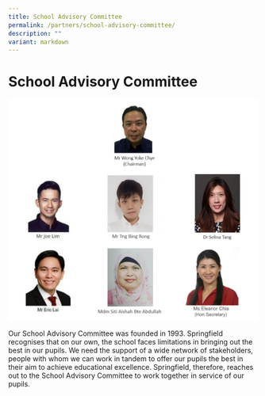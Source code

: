 ```yaml
---
title: School Advisory Committee
permalink: /partners/school-advisory-committee/
description: ""
variant: markdown
---
```

# **School Advisory Committee**

![](/images/SACupdateMay2024.png)

Our School Advisory Committee was founded in 1993. Springfield recognises that on our own, the school faces limitations in bringing out the best in our pupils. We need the support of a wide network of stakeholders, people with whom we can work in tandem to offer our pupils the best in their aim to achieve educational excellence. Springfield, therefore, reaches out to the School Advisory Committee to work together in service of our pupils.